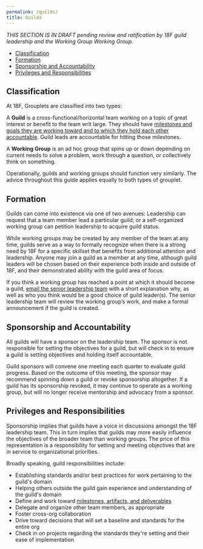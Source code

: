```yaml
---
permalink: /guilds/
title: Guilds
---
```

_THIS SECTION IS IN DRAFT pending review and ratification by 18F guild
leadership and the Working Group Working Group._

* [Classification](#classification)
* [Formation](#formation)
* [Sponsorship and Accountability](#sponsorship-and-accountability)
* [Privileges and Responsibilities](#privileges-and-responsibilities)


## <a name="classification"></a>Classification

At 18F, Grouplets are classified into two types:

A **Guild** is a cross-functional/horizontal team working on a topic of great
interest or benefit to the team writ large. They should have [milestones and
goals they are working toward and to which they hold each other
accountable]({{site.baseurl}}/processes-and-artifacts/#okrs). Guild leads are
accountable for hitting those milestones.

A **Working Group** is an ad hoc group that spins up or down depending on
current needs to solve a problem, work through a question, or collectively
think on something. 

Operationally, guilds and working groups should function very similarly. The
advice throughout this guide applies equally to both types of grouplet.

## <a name="formation"></a>Formation

Guilds can come into existence via one of two avenues: Leadership can request
that a team member lead a particular guild; or a self-organized working group
can petition leadership to acquire guild status.

While working groups may be created by any member of the team at any time,
guilds serve as a way to formally recognize when there is a strong need by 18F
for a specific skillset that benefits from additional attention and
leadership. Anyone may join a guild as a member at any time, although guild
leaders will be chosen based on their experience both inside and outside of
18F, and their demonstrated ability with the guild area of focus.

If you think a working group has reached a point at which it should become a
guild, [email the senior leadership team](mailto:18f-supervisors@gsa.gov) with
a short explanation why, as well as who you think would be a good choice of
guild leader(s). The senior leadership team will review the working group’s
work, and make a formal announcement if the guild is created.

## <a name="sponsorship-and-accountability"></a>Sponsorship and Accountability

All guilds will have a sponsor on the leadership team. The sponsor is not
responsible for setting the objectives for a guild, but will check in to
ensure a guild is setting objectives and holding itself accountable.

Guild sponsors will convene one meeting each quarter to evaluate guild
progress. Based on the outcome of this meeting, the sponsor may recommend
spinning down a guild or revoke sponsorship altogether. If a guild has its
sponsorship revoked, it may continue to operate as a working group, but will
no longer receive mentorship and advocacy from a sponsor.

## <a name="privileges-and-responsibilities"></a>Privileges and Responsibilities

Sponsorship implies that guilds have a voice in discussions amongst the 18F
leadership team. This in turn implies that guilds may more easily influence
the objectives of the broader team than working groups. The price of this
representation is a responsibility for setting and meeting objectives that are
in service to organizational priorities.

Broadly speaking, guild responsibilities include:

* Establishing standards and/or best practices for work pertaining to the
  guild's domain
* Helping others outside the guild gain experience and understanding of the
  guild's domain
* Define and work toward [milestones, artifacts, and
  deliverables]({{site.baseurl}}/processes-and-artifacts/#okrs)
* Delegate and organize other team members, as appropriate
* Foster cross-org collaboration
* Drive toward decisions that will set a baseline and standards for the entire
  org
* Check in on projects regarding the standards they're setting and their ease
  of implementation
